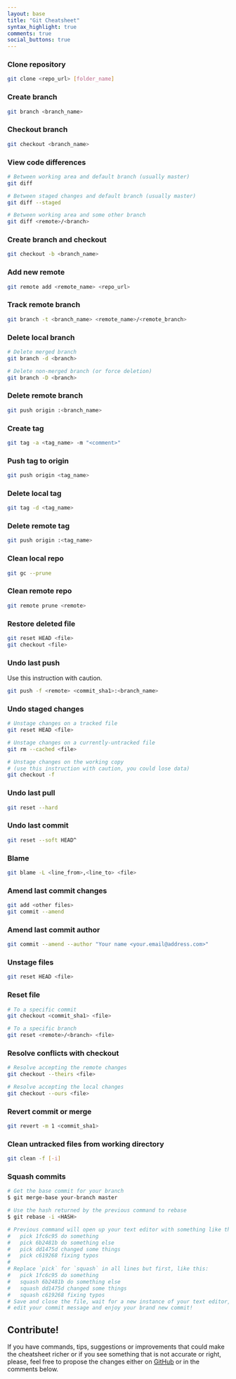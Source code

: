 ```yaml
---
layout: base
title: "Git Cheatsheet"
syntax_highlight: true
comments: true
social_buttons: true
---
```


### Clone repository

```bash
git clone <repo_url> [folder_name]
```

### Create branch

```bash
git branch <branch_name>
```

### Checkout branch

```bash
git checkout <branch_name>
```

### View code differences

```bash
# Between working area and default branch (usually master)
git diff

# Between staged changes and default branch (usually master)
git diff --staged

# Between working area and some other branch
git diff <remote>/<branch>
```

### Create branch and checkout

```bash
git checkout -b <branch_name>
```

### Add new remote

```bash
git remote add <remote_name> <repo_url>
```

### Track remote branch

```bash
git branch -t <branch_name> <remote_name>/<remote_branch>
```

### Delete local branch

```bash
# Delete merged branch
git branch -d <branch>

# Delete non-merged branch (or force deletion)
git branch -D <branch>
```

### Delete remote branch

```bash
git push origin :<branch_name>
```

### Create tag

```bash
git tag -a <tag_name> -m "<comment>"
```

### Push tag to origin

```bash
git push origin <tag_name>
```

### Delete local tag

```bash
git tag -d <tag_name>
```

### Delete remote tag

```bash
git push origin :<tag_name>
```

### Clean local repo

```bash
git gc --prune
```

### Clean remote repo

```bash
git remote prune <remote>
```

### Restore deleted file

```bash
git reset HEAD <file>
git checkout <file>
```

### Undo last push

Use this instruction with caution.

```bash
git push -f <remote> <commit_sha1>:<branch_name>
```

### Undo staged changes

```bash
# Unstage changes on a tracked file
git reset HEAD <file>

# Unstage changes on a currently-untracked file
git rm --cached <file>

# Unstage changes on the working copy
# (use this instruction with caution, you could lose data)
git checkout -f
```

### Undo last pull

```bash
git reset --hard
```

### Undo last commit

```bash
git reset --soft HEAD^
```

### Blame

```bash
git blame -L <line_from>,<line_to> <file>
```

### Amend last commit changes

```bash
git add <other files>
git commit --amend
```

### Amend last commit author

```bash
git commit --amend --author "Your name <your.email@address.com>"
```

### Unstage files

```bash
git reset HEAD <file>
```

### Reset file

```bash
# To a specific commit
git checkout <commit_sha1> <file>

# To a specific branch
git reset <remote>/<branch> <file>
```

### Resolve conflicts with checkout

```bash
# Resolve accepting the remote changes
git checkout --theirs <file>

# Resolve accepting the local changes
git checkout --ours <file>
```

### Revert commit or merge

```bash
git revert -m 1 <commit_sha1>
```

### Clean untracked files from working directory

```bash
git clean -f [-i]
```

### Squash commits

```bash
# Get the base commit for your branch
$ git merge-base your-branch master

# Use the hash returned by the previous command to rebase
$ git rebase -i <HASH>

# Previous command will open up your text editor with something like this:
#   pick 1fc6c95 do something
#   pick 6b2481b do something else
#   pick dd1475d changed some things
#   pick c619268 fixing typos
#
# Replace `pick` for `squash` in all lines but first, like this:
#   pick 1fc6c95 do something
#   squash 6b2481b do something else
#   squash dd1475d changed some things
#   squash c619268 fixing typos
# Save and close the file, wait for a new instance of your text editor,
# edit your commit message and enjoy your brand new commit!
```

## Contribute!

If you have commands, tips, suggestions or improvements that could make the cheatsheet richer or if you see something 
that is not accurate or right, please, feel free to propose the changes either on 
[GitHub](https://github.com/satanas/site) or in the comments below.

